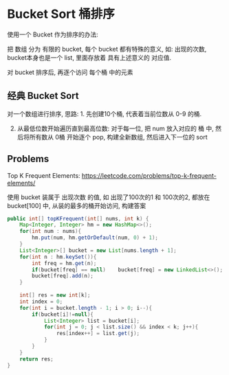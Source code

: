 # Bucket Sort 桶排序
使用一个 Bucket 作为排序的办法:

把 数组 分为 有限的 bucket, 每个 bucket 都有特殊的意义, 如: 出现的次数, bucket本身也是一个 list, 里面存放着 具有上述意义的 对应值.

对 bucket 排序后, 再逐个访问 每个桶 中的元素

## 经典 Bucket Sort
对一个数组进行排序, 思路: 1. 先创建10个桶, 代表着当前位数从 0-9 的桶.

2. 从最低位数开始遍历直到最高位数: 对于每一位, 把 num 放入对应的 桶 中, 然后将所有数从 0桶 开始逐个 pop, 构建全新数组, 然后进入下一位的 sort 

## Problems
Top K Frequent Elements: https://leetcode.com/problems/top-k-frequent-elements/

使用 bucket 装属于 出现次数 的值, 如 出现了100次的1 和 100次的2, 都放在 bucket[100] 中, 从装的最多的桶开始访问, 构建答案

```java
public int[] topKFrequent(int[] nums, int k) {
    Map<Integer, Integer> hm = new HashMap<>();        
    for(int num : nums){
        hm.put(num, hm.getOrDefault(num, 0) + 1);
    }
    List<Integer>[] bucket = new List[nums.length + 1];
    for(int n : hm.keySet()){
        int freq = hm.get(n);
        if(bucket[freq] == null)    bucket[freq] = new LinkedList<>();
        bucket[freq].add(n);
    }
    
    int[] res = new int[k];
    int index = 0;
    for(int i = bucket.length - 1; i > 0; i--){
        if(bucket[i]!=null){
            List<Integer> list = bucket[i];
            for(int j = 0; j < list.size() && index < k; j++){
                res[index++] = list.get(j);
            }
        }
    }
    return res;
}
```